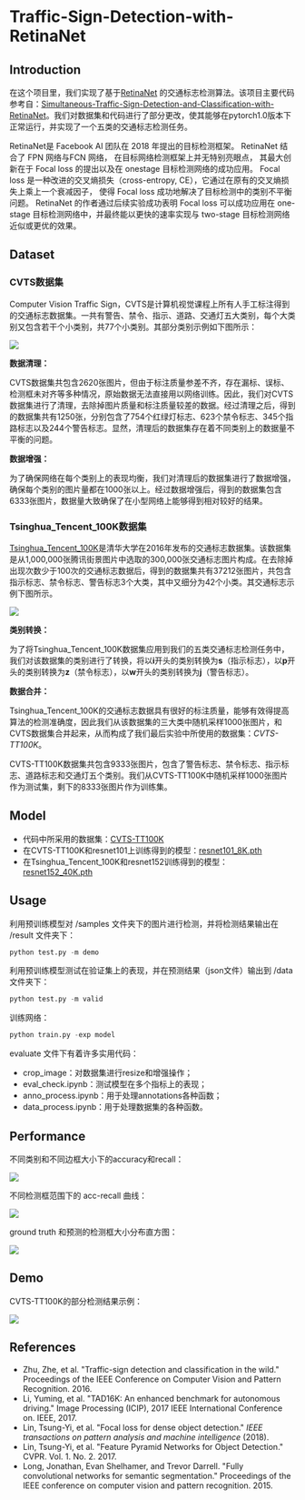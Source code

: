 # Traffic-Sign-Detection-with-RetinaNet
## Introduction

在这个项目里，我们实现了基于[RetinaNet](https://arxiv.org/pdf/1708.02002.pdf) 的交通标志检测算法。该项目主要代码参考自：[Simultaneous-Traffic-Sign-Detection-and-Classification-with-RetinaNet](https://github.com/CJHMPower/Simultaneous-Traffic-Sign-Detection-and-Classification-with-RetinaNet)。我们对数据集和代码进行了部分更改，使其能够在pytorch1.0版本下正常运行，并实现了一个五类的交通标志检测任务。

RetinaNet是 Facebook AI 团队在 2018 年提出的目标检测框架。 RetinaNet 结合了 FPN 网络与FCN 网络， 在目标网络检测框架上并无特别亮眼点， 其最大创新在于 Focal loss 的提出以及在 onestage 目标检测网络的成功应用。 Focal loss 是一种改进的交叉熵损失（cross-entropy, CE），它通过在原有的交叉熵损失上乘上一个衰减因子， 使得 Focal loss 成功地解决了目标检测中的类别不平衡问题。 RetinaNet 的作者通过后续实验成功表明 Focal loss 可以成功应用在 one-stage 目标检测网络中，并最终能以更快的速率实现与 two-stage 目标检测网络近似或更优的效果。 

## Dataset

### CVTS数据集

Computer Vision Traffic Sign，CVTS是计算机视觉课程上所有人手工标注得到的交通标志数据集。一共有警告、禁令、指示、道路、交通灯五大类别，每个大类别又包含若干个小类别，共77个小类别。其部分类别示例如下图所示：

![](https://ws1.sinaimg.cn/large/a92fa7d4gy1fyxslc95x7j20b606vjti.jpg)

**数据清理：**

CVTS数据集共包含2620张图片，但由于标注质量参差不齐，存在漏标、误标、检测框未对齐等多种情况，原始数据无法直接用以网络训练。因此，我们对CVTS数据集进行了清理，去除掉图片质量和标注质量较差的数据。经过清理之后，得到的数据集共有1250张，分别包含了754个红绿灯标志、623个禁令标志、345个指路标志以及244个警告标志。显然，清理后的数据集存在着不同类别上的数据量不平衡的问题。

**数据增强：**

为了确保网络在每个类别上的表现均衡，我们对清理后的数据集进行了数据增强，确保每个类别的图片量都在1000张以上。经过数据增强后，得到的数据集包含6333张图片，数据量大致确保了在小型网络上能够得到相对较好的结果。

### Tsinghua_Tencent_100K数据集

[Tsinghua_Tencent_100K](https://cg.cs.tsinghua.edu.cn/traffic-sign/)是清华大学在2016年发布的交通标志数据集。该数据集是从1,000,000张腾讯街景图片中选取的300,000张交通标志图片构成。在去除掉出现次数少于100次的交通标志数据后，得到的数据集共有37212张图片，共包含指示标志、禁令标志、警告标志3个大类，其中又细分为42个小类。其交通标志示例下图所示。

![](https://ws1.sinaimg.cn/large/a92fa7d4gy1fyxsmx6zuqj20eg06qmyy.jpg)

**类别转换：**

为了将Tsinghua_Tencent_100K数据集应用到我们的五类交通标志检测任务中，我们对该数据集的类别进行了转换，将以**i**开头的类别转换为**s**（指示标志），以**p**开头的类别转换为**z**（禁令标志），以**w**开头的类别转换为**j**（警告标志）。

**数据合并：**

Tsinghua_Tencent_100K的交通标志数据具有很好的标注质量，能够有效得提高算法的检测准确度，因此我们从该数据集的三大类中随机采样1000张图片，和CVTS数据集合并起来，从而构成了我们最后实验中所使用的数据集：*CVTS-TT100K*。

CVTS-TT100K数据集共包含9333张图片，包含了警告标志、禁令标志、指示标志、道路标志和交通灯五个类别。我们从CVTS-TT100K中随机采样1000张图片作为测试集，剩下的8333张图片作为训练集。

## Model

- 代码中所采用的数据集：[CVTS-TT100K](https://pan.baidu.com/s/1z5X9kmo_9uJPl0GBLFItgA)
- 在CVTS-TT100K和resnet101上训练得到的模型：[resnet101_8K.pth](https://pan.baidu.com/s/1YB74Fzkxs_NyKxSY0nD93A)
- 在Tsinghua_Tencent_100K和resnet152训练得到的模型：[resnet152_40K.pth](https://pan.baidu.com/s/1-DKlXwq6olEbQherzaDFRw)

## Usage

利用预训练模型对 /samples 文件夹下的图片进行检测，并将检测结果输出在 /result 文件夹下：

```python
python test.py -m demo
```

利用预训练模型测试在验证集上的表现，并在预测结果（json文件）输出到 /data 文件夹下：

```python
python test.py -m valid
```

训练网络：

```python
python train.py -exp model
```

evaluate 文件下有着许多实用代码：

- crop_image：对数据集进行resize和增强操作；
- eval_check.ipynb：测试模型在多个指标上的表现；
- anno_process.ipynb：用于处理annotations各种函数；
- data_process.ipynb：用于处理数据集的各种函数。

## Performance

不同类别和不同边框大小下的accuracy和recall：

![](https://ws1.sinaimg.cn/large/a92fa7d4gy1fyxsrcbl3wj20zh0jswh2.jpg)

不同检测框范围下的 acc-recall 曲线：

![](https://ws1.sinaimg.cn/large/a92fa7d4gy1fyxss06k1rj20jr0jg0w4.jpg)

ground truth 和预测的检测框大小分布直方图：

![](https://ws1.sinaimg.cn/large/a92fa7d4gy1fyxssk1j40j20fe068dg4.jpg)

## Demo

 CVTS-TT100K的部分检测结果示例：

![](https://ws1.sinaimg.cn/large/a92fa7d4gy1fyxsteh2juj20fe0fe49k.jpg)

## References

- Zhu, Zhe, et al. "Traffic-sign detection and classification in the wild." Proceedings of the IEEE Conference on Computer Vision and Pattern Recognition. 2016.
- Li, Yuming, et al. "TAD16K: An enhanced benchmark for autonomous driving." Image Processing (ICIP), 2017 IEEE International Conference on. IEEE, 2017.
- Lin, Tsung-Yi, et al. "Focal loss for dense object detection." *IEEE transactions on pattern analysis and machine intelligence* (2018).
- Lin, Tsung-Yi, et al. "Feature Pyramid Networks for Object Detection." CVPR. Vol. 1. No. 2. 2017.
- Long, Jonathan, Evan Shelhamer, and Trevor Darrell. "Fully convolutional networks for semantic segmentation." Proceedings of the IEEE conference on computer vision and pattern recognition. 2015. 